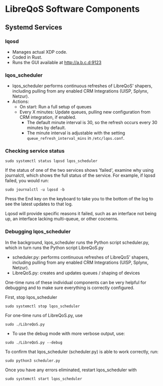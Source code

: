 # LibreQoS Software Components

## Systemd Services
### lqosd

- Manages actual XDP code.
- Coded in Rust.
- Runs the GUI available at http://a.b.c.d:9123

### lqos_scheduler

- lqos_scheduler performs continuous refreshes of LibreQoS' shapers, including pulling from any enabled CRM Integrations (UISP, Splynx, Netzur).
- Actions:
  - On start: Run a full setup of queues
  - Every X minutes: Update queues, pulling new configuration from CRM integration, if enabled.
    - The default minute interval is 30, so the refresh occurs every 30 minutes by default.
    - The minute interval is adjustable with the setting `queue_refresh_interval_mins` in `/etc/lqos.conf`.

### Checking service status

```
sudo systemctl status lqosd lqos_scheduler
```

If the status of one of the two services shows 'failed', examine why using journalctl, which shows the full status of the service. For example, if lqosd failed, you would run:
```
sudo journalctl -u lqosd -b
```
Press the End key on the keyboard to take you to the bottom of the log to see the latest updates to that log.

Lqosd will provide specific reasons it failed, such as an interface not being up, an interface lacking multi-queue, or other cocnerns.

### Debugging lqos_scheduler

In the background, lqos_scheduler runs the Python script scheduler.py, which in turn runs the Python script LibreQoS.py

- scheduler.py: performs continuous refreshes of LibreQoS' shapers, including pulling from any enabled CRM Integrations (UISP, Splynx, Netzur).
- LibreQoS.py: creates and updates queues / shaping of devices

One-time runs of these individual components can be very helpful for debugging and to make sure everything is correctly configured.

First, stop lqos_scheduler

```shell
sudo systemctl stop lqos_scheduler
```

For one-time runs of LibreQoS.py, use

```shell
sudo ./LibreQoS.py
```

- To use the debug mode with more verbose output, use:

```shell
sudo ./LibreQoS.py --debug
```

To confirm that lqos_scheduler (scheduler.py) is able to work correctly, run:

```shell
sudo python3 scheduler.py
```

Once you have any errors eliminated, restart lqos_scheduler with

```shell
sudo systemctl start lqos_scheduler
```
